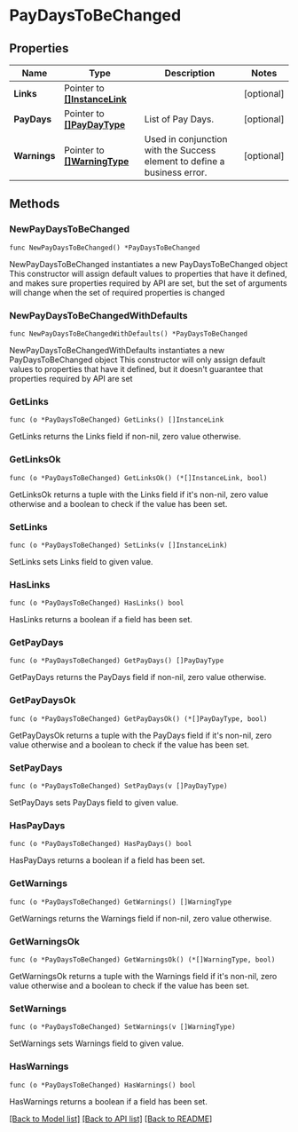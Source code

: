 # PayDaysToBeChanged

## Properties

Name | Type | Description | Notes
------------ | ------------- | ------------- | -------------
**Links** | Pointer to [**[]InstanceLink**](InstanceLink.md) |  | [optional] 
**PayDays** | Pointer to [**[]PayDayType**](PayDayType.md) | List of Pay Days. | [optional] 
**Warnings** | Pointer to [**[]WarningType**](WarningType.md) | Used in conjunction with the Success element to define a business error. | [optional] 

## Methods

### NewPayDaysToBeChanged

`func NewPayDaysToBeChanged() *PayDaysToBeChanged`

NewPayDaysToBeChanged instantiates a new PayDaysToBeChanged object
This constructor will assign default values to properties that have it defined,
and makes sure properties required by API are set, but the set of arguments
will change when the set of required properties is changed

### NewPayDaysToBeChangedWithDefaults

`func NewPayDaysToBeChangedWithDefaults() *PayDaysToBeChanged`

NewPayDaysToBeChangedWithDefaults instantiates a new PayDaysToBeChanged object
This constructor will only assign default values to properties that have it defined,
but it doesn't guarantee that properties required by API are set

### GetLinks

`func (o *PayDaysToBeChanged) GetLinks() []InstanceLink`

GetLinks returns the Links field if non-nil, zero value otherwise.

### GetLinksOk

`func (o *PayDaysToBeChanged) GetLinksOk() (*[]InstanceLink, bool)`

GetLinksOk returns a tuple with the Links field if it's non-nil, zero value otherwise
and a boolean to check if the value has been set.

### SetLinks

`func (o *PayDaysToBeChanged) SetLinks(v []InstanceLink)`

SetLinks sets Links field to given value.

### HasLinks

`func (o *PayDaysToBeChanged) HasLinks() bool`

HasLinks returns a boolean if a field has been set.

### GetPayDays

`func (o *PayDaysToBeChanged) GetPayDays() []PayDayType`

GetPayDays returns the PayDays field if non-nil, zero value otherwise.

### GetPayDaysOk

`func (o *PayDaysToBeChanged) GetPayDaysOk() (*[]PayDayType, bool)`

GetPayDaysOk returns a tuple with the PayDays field if it's non-nil, zero value otherwise
and a boolean to check if the value has been set.

### SetPayDays

`func (o *PayDaysToBeChanged) SetPayDays(v []PayDayType)`

SetPayDays sets PayDays field to given value.

### HasPayDays

`func (o *PayDaysToBeChanged) HasPayDays() bool`

HasPayDays returns a boolean if a field has been set.

### GetWarnings

`func (o *PayDaysToBeChanged) GetWarnings() []WarningType`

GetWarnings returns the Warnings field if non-nil, zero value otherwise.

### GetWarningsOk

`func (o *PayDaysToBeChanged) GetWarningsOk() (*[]WarningType, bool)`

GetWarningsOk returns a tuple with the Warnings field if it's non-nil, zero value otherwise
and a boolean to check if the value has been set.

### SetWarnings

`func (o *PayDaysToBeChanged) SetWarnings(v []WarningType)`

SetWarnings sets Warnings field to given value.

### HasWarnings

`func (o *PayDaysToBeChanged) HasWarnings() bool`

HasWarnings returns a boolean if a field has been set.


[[Back to Model list]](../README.md#documentation-for-models) [[Back to API list]](../README.md#documentation-for-api-endpoints) [[Back to README]](../README.md)


